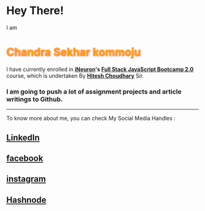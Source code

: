 # Hey There!

I am <h1 style="color:orange; text-shadow: 0 0 3px #FF0000">Chandra Sekhar kommoju</h1> I have currently enrolled in **[iNeuron](https://ineuron.ai/ 'iNeuron')'s [Full Stack JavaScript Bootcamp 2.0](https://ineuron.ai/course/Full-Stack-JavaScript-Bootcamp-2.0 'FSJS 2.0')** course, which is undertaken By **[Hitesh Choudhary](https://hiteshchoudhary.com/ 'Hitesh Choudhary')** Sir.

### I am going to push a lot of assignment projects and article writings to Github.

---

To know more about me, you can check My Social Media Handles  :

## [LinkedIn](https://www.linkedin.com/in/chandra-sekhar-kommoju-5a7551105/)

## [facebook](https://www.facebook.com/profile.php?id=100081657762013)

## [instagram](https://www.instagram.com/asura_ravanasura/)

## [Hashnode](https://chandrasekhar02.hashnode.dev/)
